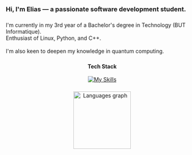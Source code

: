 <h3 align="left">Hi, I'm Elias — a passionate software development student.</h3>

###

<p align="left">
  I'm currently in my 3rd year of a Bachelor's degree in Technology (BUT Informatique).<br>
  Enthusiast of Linux, Python, and C++.<br><br>
  I'm also keen to deepen my knowledge in quantum computing.
</p>

###

<div align="center">
  <strong>Tech Stack</strong>
</div>
<br>
<div align="center">
  <a href="https://skillicons.dev">
    <img src="https://skillicons.dev/icons?i=cpp,linux,py,qt,sublim,tensorflow" alt="My Skills" />
  </a>
</div>

###

<div align="center">
  <img src="https://github-readme-stats.vercel.app/api/top-langs?username=elias-utf8&locale=en&hide_title=false&layout=compact&card_width=320&langs_count=5&theme=discord_old_blurple&hide_border=false&order=2" height="150" alt="Languages graph" />
</div>
